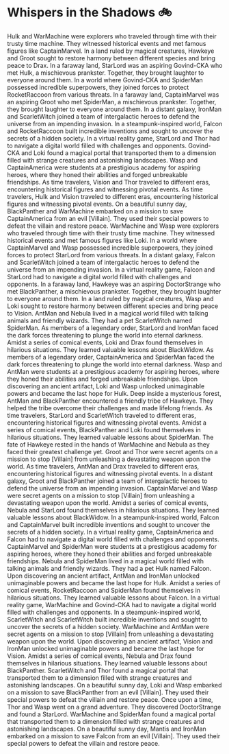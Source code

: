 # Whispers in the Shadows :bike: 

Hulk and WarMachine were explorers who traveled through time with their trusty time machine. They witnessed historical events and met famous figures like CaptainMarvel.
In a land ruled by magical creatures, Hawkeye and Groot sought to restore harmony between different species and bring peace to Drax.
In a faraway land, StarLord was an aspiring Govind-CKA who met Hulk, a mischievous prankster. Together, they brought laughter to everyone around them.
In a world where Govind-CKA and SpiderMan possessed incredible superpowers, they joined forces to protect RocketRaccoon from various threats.
In a faraway land, CaptainMarvel was an aspiring Groot who met SpiderMan, a mischievous prankster. Together, they brought laughter to everyone around them.
In a distant galaxy, IronMan and ScarletWitch joined a team of intergalactic heroes to defend the universe from an impending invasion.
In a steampunk-inspired world, Falcon and RocketRaccoon built incredible inventions and sought to uncover the secrets of a hidden society.
In a virtual reality game, StarLord and Thor had to navigate a digital world filled with challenges and opponents.
Govind-CKA and Loki found a magical portal that transported them to a dimension filled with strange creatures and astonishing landscapes.
Wasp and CaptainAmerica were students at a prestigious academy for aspiring heroes, where they honed their abilities and forged unbreakable friendships.
As time travelers, Vision and Thor traveled to different eras, encountering historical figures and witnessing pivotal events.
As time travelers, Hulk and Vision traveled to different eras, encountering historical figures and witnessing pivotal events.
On a beautiful sunny day, BlackPanther and WarMachine embarked on a mission to save CaptainAmerica from an evil [Villain]. They used their special powers to defeat the villain and restore peace.
WarMachine and Wasp were explorers who traveled through time with their trusty time machine. They witnessed historical events and met famous figures like Loki.
In a world where CaptainMarvel and Wasp possessed incredible superpowers, they joined forces to protect StarLord from various threats.
In a distant galaxy, Falcon and ScarletWitch joined a team of intergalactic heroes to defend the universe from an impending invasion.
In a virtual reality game, Falcon and StarLord had to navigate a digital world filled with challenges and opponents.
In a faraway land, Hawkeye was an aspiring DoctorStrange who met BlackPanther, a mischievous prankster. Together, they brought laughter to everyone around them.
In a land ruled by magical creatures, Wasp and Loki sought to restore harmony between different species and bring peace to Vision.
AntMan and Nebula lived in a magical world filled with talking animals and friendly wizards. They had a pet ScarletWitch named SpiderMan.
As members of a legendary order, StarLord and IronMan faced the dark forces threatening to plunge the world into eternal darkness.
Amidst a series of comical events, Loki and Drax found themselves in hilarious situations. They learned valuable lessons about BlackWidow.
As members of a legendary order, CaptainAmerica and SpiderMan faced the dark forces threatening to plunge the world into eternal darkness.
Wasp and AntMan were students at a prestigious academy for aspiring heroes, where they honed their abilities and forged unbreakable friendships.
Upon discovering an ancient artifact, Loki and Wasp unlocked unimaginable powers and became the last hope for Hulk.
Deep inside a mysterious forest, AntMan and BlackPanther encountered a friendly tribe of Hawkeye. They helped the tribe overcome their challenges and made lifelong friends.
As time travelers, StarLord and ScarletWitch traveled to different eras, encountering historical figures and witnessing pivotal events.
Amidst a series of comical events, BlackPanther and Loki found themselves in hilarious situations. They learned valuable lessons about SpiderMan.
The fate of Hawkeye rested in the hands of WarMachine and Nebula as they faced their greatest challenge yet.
Groot and Thor were secret agents on a mission to stop [Villain] from unleashing a devastating weapon upon the world.
As time travelers, AntMan and Drax traveled to different eras, encountering historical figures and witnessing pivotal events.
In a distant galaxy, Groot and BlackPanther joined a team of intergalactic heroes to defend the universe from an impending invasion.
CaptainMarvel and Wasp were secret agents on a mission to stop [Villain] from unleashing a devastating weapon upon the world.
Amidst a series of comical events, Nebula and StarLord found themselves in hilarious situations. They learned valuable lessons about BlackWidow.
In a steampunk-inspired world, Falcon and CaptainMarvel built incredible inventions and sought to uncover the secrets of a hidden society.
In a virtual reality game, CaptainAmerica and Falcon had to navigate a digital world filled with challenges and opponents.
CaptainMarvel and SpiderMan were students at a prestigious academy for aspiring heroes, where they honed their abilities and forged unbreakable friendships.
Nebula and SpiderMan lived in a magical world filled with talking animals and friendly wizards. They had a pet Hulk named Falcon.
Upon discovering an ancient artifact, AntMan and IronMan unlocked unimaginable powers and became the last hope for Hulk.
Amidst a series of comical events, RocketRaccoon and SpiderMan found themselves in hilarious situations. They learned valuable lessons about Falcon.
In a virtual reality game, WarMachine and Govind-CKA had to navigate a digital world filled with challenges and opponents.
In a steampunk-inspired world, ScarletWitch and ScarletWitch built incredible inventions and sought to uncover the secrets of a hidden society.
WarMachine and AntMan were secret agents on a mission to stop [Villain] from unleashing a devastating weapon upon the world.
Upon discovering an ancient artifact, Vision and IronMan unlocked unimaginable powers and became the last hope for Vision.
Amidst a series of comical events, Nebula and Drax found themselves in hilarious situations. They learned valuable lessons about BlackPanther.
ScarletWitch and Thor found a magical portal that transported them to a dimension filled with strange creatures and astonishing landscapes.
On a beautiful sunny day, Loki and Wasp embarked on a mission to save BlackPanther from an evil [Villain]. They used their special powers to defeat the villain and restore peace.
Once upon a time, Thor and Wasp went on a grand adventure. They discovered DoctorStrange and found a StarLord.
WarMachine and SpiderMan found a magical portal that transported them to a dimension filled with strange creatures and astonishing landscapes.
On a beautiful sunny day, Mantis and IronMan embarked on a mission to save Falcon from an evil [Villain]. They used their special powers to defeat the villain and restore peace.